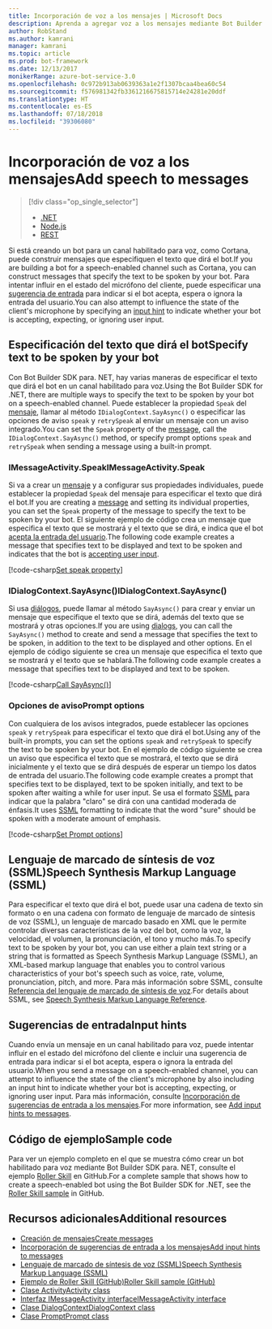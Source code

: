 ```yaml
---
title: Incorporación de voz a los mensajes | Microsoft Docs
description: Aprenda a agregar voz a los mensajes mediante Bot Builder SDK para .NET.
author: RobStand
ms.author: kamrani
manager: kamrani
ms.topic: article
ms.prod: bot-framework
ms.date: 12/13/2017
monikerRange: azure-bot-service-3.0
ms.openlocfilehash: 0c972b913ab0639363a1e2f1307bcaa4bea60c54
ms.sourcegitcommit: f576981342fb3361216675815714e24281e20ddf
ms.translationtype: HT
ms.contentlocale: es-ES
ms.lasthandoff: 07/18/2018
ms.locfileid: "39306080"
---
```

# <a name="add-speech-to-messages"></a><span data-ttu-id="7b4a6-103">Incorporación de voz a los mensajes</span><span class="sxs-lookup"><span data-stu-id="7b4a6-103">Add speech to messages</span></span>
> [!div class="op_single_selector"]
> - [.NET](../dotnet/bot-builder-dotnet-text-to-speech.md)
> - [Node.js](../nodejs/bot-builder-nodejs-text-to-speech.md)
> - [REST](../rest-api/bot-framework-rest-connector-text-to-speech.md)

<span data-ttu-id="7b4a6-107">Si está creando un bot para un canal habilitado para voz, como Cortana, puede construir mensajes que especifiquen el texto que dirá el bot.</span><span class="sxs-lookup"><span data-stu-id="7b4a6-107">If you are building a bot for a speech-enabled channel such as Cortana, you can construct messages that specify the text to be spoken by your bot.</span></span> <span data-ttu-id="7b4a6-108">Para intentar influir en el estado del micrófono del cliente, puede especificar una [sugerencia de entrada](bot-builder-dotnet-add-input-hints.md) para indicar si el bot acepta, espera o ignora la entrada del usuario.</span><span class="sxs-lookup"><span data-stu-id="7b4a6-108">You can also attempt to influence the state of the client's microphone by specifying an [input hint](bot-builder-dotnet-add-input-hints.md) to indicate whether your bot is accepting, expecting, or ignoring user input.</span></span>

## <a name="specify-text-to-be-spoken-by-your-bot"></a><span data-ttu-id="7b4a6-109">Especificación del texto que dirá el bot</span><span class="sxs-lookup"><span data-stu-id="7b4a6-109">Specify text to be spoken by your bot</span></span>

<span data-ttu-id="7b4a6-110">Con Bot Builder SDK para. NET, hay varias maneras de especificar el texto que dirá el bot en un canal habilitado para voz.</span><span class="sxs-lookup"><span data-stu-id="7b4a6-110">Using the Bot Builder SDK for .NET, there are multiple ways to specify the text to be spoken by your bot on a speech-enabled channel.</span></span> <span data-ttu-id="7b4a6-111">Puede establecer la propiedad `Speak` del [mensaje][IMessageActivity], llamar al método `IDialogContext.SayAsync()` o especificar las opciones de aviso `speak` y `retrySpeak` al enviar un mensaje con un aviso integrado.</span><span class="sxs-lookup"><span data-stu-id="7b4a6-111">You can set the `Speak` property of the [message][IMessageActivity], call the `IDialogContext.SayAsync()` method, or specify prompt options `speak` and `retrySpeak` when sending a message using a built-in prompt.</span></span>

### <a id="message-speak"></a> <span data-ttu-id="7b4a6-112">IMessageActivity.Speak</span><span class="sxs-lookup"><span data-stu-id="7b4a6-112">IMessageActivity.Speak</span></span>

<span data-ttu-id="7b4a6-113">Si va a crear un [mensaje][IMessageActivity] y a configurar sus propiedades individuales, puede establecer la propiedad `Speak` del mensaje para especificar el texto que dirá el bot.</span><span class="sxs-lookup"><span data-stu-id="7b4a6-113">If you are creating a [message][IMessageActivity] and setting its individual properties, you can set the `Speak` property of the message to specify the text to be spoken by your bot.</span></span> <span data-ttu-id="7b4a6-114">El siguiente ejemplo de código crea un mensaje que especifica el texto que se mostrará y el texto que se dirá, e indica que el bot [acepta la entrada del usuario](bot-builder-dotnet-add-input-hints.md).</span><span class="sxs-lookup"><span data-stu-id="7b4a6-114">The following code example creates a message that specifies text to be displayed and text to be spoken and indicates that the bot is [accepting user input](bot-builder-dotnet-add-input-hints.md).</span></span>

[!code-csharp[Set speak property](../includes/code/dotnet-text-to-speech.cs#Speak1)]

### <a id="say-async"></a> <span data-ttu-id="7b4a6-115">IDialogContext.SayAsync()</span><span class="sxs-lookup"><span data-stu-id="7b4a6-115">IDialogContext.SayAsync()</span></span>

<span data-ttu-id="7b4a6-116">Si usa [diálogos](bot-builder-dotnet-dialogs.md), puede llamar al método `SayAsync()` para crear y enviar un mensaje que especifique el texto que se dirá, además del texto que se mostrará y otras opciones.</span><span class="sxs-lookup"><span data-stu-id="7b4a6-116">If you are using [dialogs](bot-builder-dotnet-dialogs.md), you can call the `SayAsync()` method to create and send a message that specifies the text to be spoken, in addition to the text to be displayed and other options.</span></span> <span data-ttu-id="7b4a6-117">En el ejemplo de código siguiente se crea un mensaje que especifica el texto que se mostrará y el texto que se hablará.</span><span class="sxs-lookup"><span data-stu-id="7b4a6-117">The following code example creates a message that specifies text to be displayed and text to be spoken.</span></span>

[!code-csharp[Call SayAsync()](../includes/code/dotnet-text-to-speech.cs#Speak2)]

### <a id="prompt-options"></a> <span data-ttu-id="7b4a6-118">Opciones de aviso</span><span class="sxs-lookup"><span data-stu-id="7b4a6-118">Prompt options</span></span>

<span data-ttu-id="7b4a6-119">Con cualquiera de los avisos integrados, puede establecer las opciones `speak` y `retrySpeak` para especificar el texto que dirá el bot.</span><span class="sxs-lookup"><span data-stu-id="7b4a6-119">Using any of the built-in prompts, you can set the options `speak` and `retrySpeak` to specify the text to be spoken by your bot.</span></span> <span data-ttu-id="7b4a6-120">En el ejemplo de código siguiente se crea un aviso que especifica el texto que se mostrará, el texto que se dirá inicialmente y el texto que se dirá después de esperar un tiempo los datos de entrada del usuario.</span><span class="sxs-lookup"><span data-stu-id="7b4a6-120">The following code example creates a prompt that specifies text to be displayed, text to be spoken initially, and text to be spoken after waiting a while for user input.</span></span> <span data-ttu-id="7b4a6-121">Se usa el formato [SSML](#ssml) para indicar que la palabra "claro" se dirá con una cantidad moderada de énfasis.</span><span class="sxs-lookup"><span data-stu-id="7b4a6-121">It uses [SSML](#ssml) formatting to indicate that the word "sure" should be spoken with a moderate amount of emphasis.</span></span>

[!code-csharp[Set Prompt options](../includes/code/dotnet-text-to-speech.cs#Speak3)]

## <a id="ssml"></a><span data-ttu-id="7b4a6-122">Lenguaje de marcado de síntesis de voz (SSML)</span><span class="sxs-lookup"><span data-stu-id="7b4a6-122">Speech Synthesis Markup Language (SSML)</span></span>

<span data-ttu-id="7b4a6-123">Para especificar el texto que dirá el bot, puede usar una cadena de texto sin formato o en una cadena con formato de lenguaje de marcado de síntesis de voz (SSML), un lenguaje de marcado basado en XML que le permite controlar diversas características de la voz del bot, como la voz, la velocidad, el volumen, la pronunciación, el tono y mucho más.</span><span class="sxs-lookup"><span data-stu-id="7b4a6-123">To specify text to be spoken by your bot, you can use either a plain text string or a string that is formatted as Speech Synthesis Markup Language (SSML), an XML-based markup language that enables you to control various characteristics of your bot's speech such as voice, rate, volume, pronunciation, pitch, and more.</span></span> <span data-ttu-id="7b4a6-124">Para más información sobre SSML, consulte <a href="https://msdn.microsoft.com/en-us/library/hh378377(v=office.14).aspx" target="_blank">Referencia del lenguaje de marcado de síntesis de voz</a>.</span><span class="sxs-lookup"><span data-stu-id="7b4a6-124">For details about SSML, see <a href="https://msdn.microsoft.com/en-us/library/hh378377(v=office.14).aspx" target="_blank">Speech Synthesis Markup Language Reference</a>.</span></span>

## <a name="input-hints"></a><span data-ttu-id="7b4a6-125">Sugerencias de entrada</span><span class="sxs-lookup"><span data-stu-id="7b4a6-125">Input hints</span></span>

<span data-ttu-id="7b4a6-126">Cuando envía un mensaje en un canal habilitado para voz, puede intentar influir en el estado del micrófono del cliente e incluir una sugerencia de entrada para indicar si el bot acepta, espera o ignora la entrada del usuario.</span><span class="sxs-lookup"><span data-stu-id="7b4a6-126">When you send a message on a speech-enabled channel, you can attempt to influence the state of the client's microphone by also including an input hint to indicate whether your bot is accepting, expecting, or ignoring user input.</span></span> <span data-ttu-id="7b4a6-127">Para más información, consulte [Incorporación de sugerencias de entrada a los mensajes](bot-builder-dotnet-add-input-hints.md).</span><span class="sxs-lookup"><span data-stu-id="7b4a6-127">For more information, see [Add input hints to messages](bot-builder-dotnet-add-input-hints.md).</span></span>

## <a name="sample-code"></a><span data-ttu-id="7b4a6-128">Código de ejemplo</span><span class="sxs-lookup"><span data-stu-id="7b4a6-128">Sample code</span></span> 

<span data-ttu-id="7b4a6-129">Para ver un ejemplo completo en el que se muestra cómo crear un bot habilitado para voz mediante Bot Builder SDK para. NET, consulte el ejemplo <a href="https://github.com/Microsoft/BotBuilder-Samples/tree/master/CSharp/demo-RollerSkill" target="_blank">Roller Skill</a> en GitHub.</span><span class="sxs-lookup"><span data-stu-id="7b4a6-129">For a complete sample that shows how to create a speech-enabled bot using the Bot Builder SDK for .NET, see the <a href="https://github.com/Microsoft/BotBuilder-Samples/tree/master/CSharp/demo-RollerSkill" target="_blank">Roller Skill sample</a> in GitHub.</span></span>

## <a name="additional-resources"></a><span data-ttu-id="7b4a6-130">Recursos adicionales</span><span class="sxs-lookup"><span data-stu-id="7b4a6-130">Additional resources</span></span>

- [<span data-ttu-id="7b4a6-131">Creación de mensajes</span><span class="sxs-lookup"><span data-stu-id="7b4a6-131">Create messages</span></span>](bot-builder-dotnet-create-messages.md)
- [<span data-ttu-id="7b4a6-132">Incorporación de sugerencias de entrada a los mensajes</span><span class="sxs-lookup"><span data-stu-id="7b4a6-132">Add input hints to messages</span></span>](bot-builder-dotnet-add-input-hints.md)
- <span data-ttu-id="7b4a6-133"><a href="https://msdn.microsoft.com/en-us/library/hh378377(v=office.14).aspx" target="_blank">Lenguaje de marcado de síntesis de voz (SSML)</a></span><span class="sxs-lookup"><span data-stu-id="7b4a6-133"><a href="https://msdn.microsoft.com/en-us/library/hh378377(v=office.14).aspx" target="_blank">Speech Synthesis Markup Language (SSML)</a></span></span>
- <span data-ttu-id="7b4a6-134"><a href="https://github.com/Microsoft/BotBuilder-Samples/tree/master/CSharp/demo-RollerSkill" target="_blank">Ejemplo de Roller Skill (GitHub)</a></span><span class="sxs-lookup"><span data-stu-id="7b4a6-134"><a href="https://github.com/Microsoft/BotBuilder-Samples/tree/master/CSharp/demo-RollerSkill" target="_blank">Roller Skill sample (GitHub)</a></span></span>
- <span data-ttu-id="7b4a6-135"><a href="https://docs.botframework.com/en-us/csharp/builder/sdkreference/dc/d2f/class_microsoft_1_1_bot_1_1_connector_1_1_activity.html" target="_blank">Clase Activity</a></span><span class="sxs-lookup"><span data-stu-id="7b4a6-135"><a href="https://docs.botframework.com/en-us/csharp/builder/sdkreference/dc/d2f/class_microsoft_1_1_bot_1_1_connector_1_1_activity.html" target="_blank">Activity class</a></span></span>
- <span data-ttu-id="7b4a6-136"><a href="/dotnet/api/microsoft.bot.connector.imessageactivity" target="_blank">Interfaz IMessageActivity interface</a></span><span class="sxs-lookup"><span data-stu-id="7b4a6-136"><a href="/dotnet/api/microsoft.bot.connector.imessageactivity" target="_blank">IMessageActivity interface</a></span></span>
- <span data-ttu-id="7b4a6-137"><a href="/dotnet/api/microsoft.bot.builder.dialogs.internals.dialogcontext" target="_blank">Clase DialogContext</a></span><span class="sxs-lookup"><span data-stu-id="7b4a6-137"><a href="/dotnet/api/microsoft.bot.builder.dialogs.internals.dialogcontext" target="_blank">DialogContext class</a></span></span>
- <span data-ttu-id="7b4a6-138"><a href="/dotnet/api/microsoft.bot.builder.dialogs.internals.prompt-2" target="_blank">Clase Prompt</a></span><span class="sxs-lookup"><span data-stu-id="7b4a6-138"><a href="/dotnet/api/microsoft.bot.builder.dialogs.internals.prompt-2" target="_blank">Prompt class</a></span></span>

[IMessageActivity]: /dotnet/api/microsoft.bot.connector.imessageactivity

